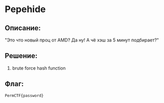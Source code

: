 # Pepehide
## Описание:
  "Это что новый проц от AMD? Да ну! А чё хэш за 5 минут подбирает?"
  

## Решение:
1. brute force hash function

## Флаг:
    PermCTF{password}

